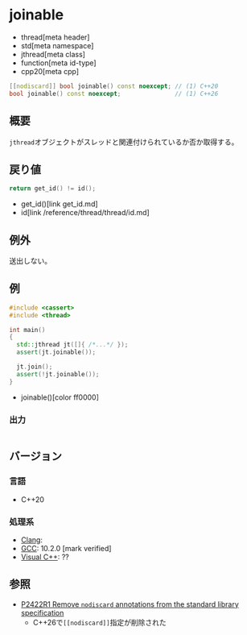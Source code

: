 # joinable
* thread[meta header]
* std[meta namespace]
* jthread[meta class]
* function[meta id-type]
* cpp20[meta cpp]

```cpp
[[nodiscard]] bool joinable() const noexcept; // (1) C++20
bool joinable() const noexcept;               // (1) C++26
```

## 概要
`jthread`オブジェクトがスレッドと関連付けられているか否か取得する。


## 戻り値
```cpp
return get_id() != id();
```
* get_id()[link get_id.md]
* id[link /reference/thread/thread/id.md]


## 例外
送出しない。


## 例
```cpp example
#include <cassert>
#include <thread>

int main()
{
  std::jthread jt([]{ /*...*/ });
  assert(jt.joinable());

  jt.join();
  assert(!jt.joinable());
}
```
* joinable()[color ff0000]

### 出力
```
```

## バージョン
### 言語
- C++20

### 処理系
- [Clang](/implementation.md#clang):
- [GCC](/implementation.md#gcc): 10.2.0 [mark verified]
- [Visual C++](/implementation.md#visual_cpp): ??


## 参照
- [P2422R1 Remove `nodiscard` annotations from the standard library specification](https://open-std.org/jtc1/sc22/wg21/docs/papers/2024/p2422r1.html)
    - C++26で`[[nodiscard]]`指定が削除された
